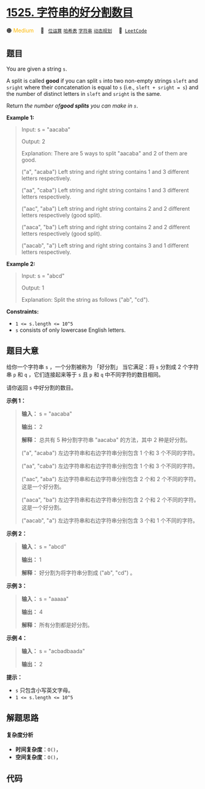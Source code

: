 # [1525. 字符串的好分割数目](https://leetcode.com/problems/number-of-good-ways-to-split-a-string)

🟠 <font color=#ffb800>Medium</font>&emsp; 🔖&ensp; [`位运算`](/tag/bit-manipulation.md) [`哈希表`](/tag/hash-table.md) [`字符串`](/tag/string.md) [`动态规划`](/tag/dynamic-programming.md)&emsp; 🔗&ensp;[`LeetCode`](https://leetcode.com/problems/number-of-good-ways-to-split-a-string)

## 题目

You are given a string `s`.

A split is called **good** if you can split `s` into two non-empty strings
`sleft` and `sright` where their concatenation is equal to `s` (i.e., `sleft +
sright = s`) and the number of distinct letters in `sleft` and `sright` is the
same.

Return _the number of**good splits** you can make in `s`_.



**Example 1:**

> Input: s = "aacaba"
> 
> Output: 2
> 
> Explanation: There are 5 ways to split "aacaba" and 2 of them are good. 
> 
> ("a", "acaba") Left string and right string contains 1 and 3 different letters respectively.
> 
> ("aa", "caba") Left string and right string contains 1 and 3 different letters respectively.
> 
> ("aac", "aba") Left string and right string contains 2 and 2 different letters respectively (good split).
> 
> ("aaca", "ba") Left string and right string contains 2 and 2 different letters respectively (good split).
> 
> ("aacab", "a") Left string and right string contains 3 and 1 different letters respectively.

**Example 2:**

> Input: s = "abcd"
> 
> Output: 1
> 
> Explanation: Split the string as follows ("ab", "cd").

**Constraints:**

  * `1 <= s.length <= 10^5`
  * `s` consists of only lowercase English letters.


## 题目大意

给你一个字符串 `s` ，一个分割被称为 「好分割」 当它满足：将 `s` 分割成 2 个字符串 `p` 和 `q` ，它们连接起来等于 `s` 且 `p`
和 `q` 中不同字符的数目相同。

请你返回 `s` 中好分割的数目。



**示例 1：**

> 
> 
> 
> 
> 
> **输入：** s = "aacaba"
> 
> **输出：** 2
> 
> **解释：** 总共有 5 种分割字符串 "aacaba" 的方法，其中 2 种是好分割。
> 
> ("a", "acaba") 左边字符串和右边字符串分别包含 1 个和 3 个不同的字符。
> 
> ("aa", "caba") 左边字符串和右边字符串分别包含 1 个和 3 个不同的字符。
> 
> ("aac", "aba") 左边字符串和右边字符串分别包含 2 个和 2 个不同的字符。这是一个好分割。
> 
> ("aaca", "ba") 左边字符串和右边字符串分别包含 2 个和 2 个不同的字符。这是一个好分割。
> 
> ("aacab", "a") 左边字符串和右边字符串分别包含 3 个和 1 个不同的字符。
> 
> 

**示例 2：**

> 
> 
> 
> 
> 
> **输入：** s = "abcd"
> 
> **输出：** 1
> 
> **解释：** 好分割为将字符串分割成 ("ab", "cd") 。
> 
> 

**示例 3：**

> 
> 
> 
> 
> 
> **输入：** s = "aaaaa"
> 
> **输出：** 4
> 
> **解释：** 所有分割都是好分割。

**示例 4：**

> 
> 
> 
> 
> 
> **输入：** s = "acbadbaada"
> 
> **输出：** 2
> 
> 



**提示：**

  * `s` 只包含小写英文字母。
  * `1 <= s.length <= 10^5`


## 解题思路

#### 复杂度分析

- **时间复杂度**：`O()`，
- **空间复杂度**：`O()`，

## 代码

```javascript

```